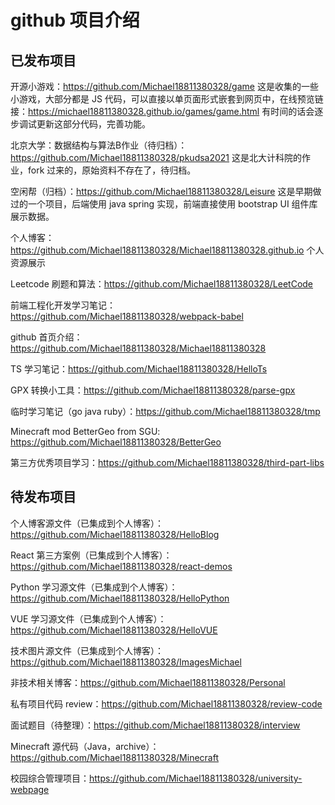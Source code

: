 # github 项目介绍

## 已发布项目

开源小游戏：<https://github.com/Michael18811380328/game> 这是收集的一些小游戏，大部分都是 JS 代码，可以直接以单页面形式嵌套到网页中，在线预览链接：https://michael18811380328.github.io/games/game.html 有时间的话会逐步调试更新这部分代码，完善功能。

北京大学：数据结构与算法B作业（待归档）：<https://github.com/Michael18811380328/pkudsa2021> 这是北大计科院的作业，fork 过来的，原始资料不存在了，待归档。

空闲帮（归档）：<https://github.com/Michael18811380328/Leisure> 这是早期做过的一个项目，后端使用 java spring 实现，前端直接使用 bootstrap UI 组件库展示数据。

个人博客：<https://github.com/Michael18811380328/Michael18811380328.github.io> 个人资源展示

Leetcode 刷题和算法：<https://github.com/Michael18811380328/LeetCode> 

前端工程化开发学习笔记：<https://github.com/Michael18811380328/webpack-babel>

github 首页介绍：<https://github.com/Michael18811380328/Michael18811380328>

TS 学习笔记：<https://github.com/Michael18811380328/HelloTs>

GPX 转换小工具：<https://github.com/Michael18811380328/parse-gpx>

临时学习笔记（go java ruby）：<https://github.com/Michael18811380328/tmp>

Minecraft mod BetterGeo from SGU: <https://github.com/Michael18811380328/BetterGeo>

第三方优秀项目学习：<https://github.com/Michael18811380328/third-part-libs>


## 待发布项目

个人博客源文件（已集成到个人博客）：<https://github.com/Michael18811380328/HelloBlog>

React 第三方案例（已集成到个人博客）：<https://github.com/Michael18811380328/react-demos>

Python 学习源文件（已集成到个人博客）：<https://github.com/Michael18811380328/HelloPython>

VUE 学习源文件（已集成到个人博客）：<https://github.com/Michael18811380328/HelloVUE>

技术图片源文件（已集成到个人博客）：<https://github.com/Michael18811380328/ImagesMichael>

非技术相关博客：<https://github.com/Michael18811380328/Personal>

私有项目代码 review：<https://github.com/Michael18811380328/review-code>

面试题目（待整理）：<https://github.com/Michael18811380328/interview>

Minecraft 源代码（Java，archive）：<https://github.com/Michael18811380328/Minecraft>

校园综合管理项目：<https://github.com/Michael18811380328/university-webpage>
